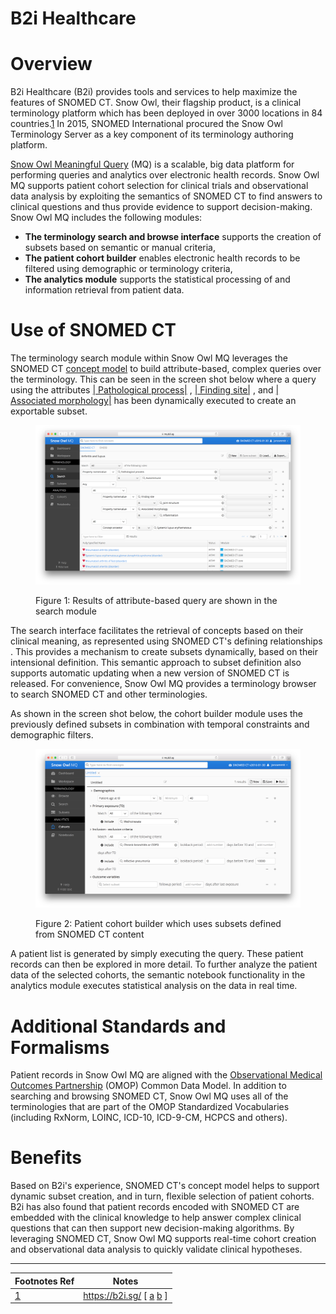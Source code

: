 # B2i Healthcare

# Overview

B2i Healthcare (B2i) provides tools and services to help maximize the features of SNOMED CT. Snow Owl, their flagship product, is a clinical terminology platform which has been deployed in over 3000 locations in 84 countries.[1](https://confluence.ihtsdotools.org/display/DOCCDS/B2i+Healthcare#Footnote1 "Footnote: Click here to display the footnote") In 2015, SNOMED International procured the Snow Owl Terminology Server as a key component of its terminology authoring platform.

[Snow Owl Meaningful Query](https://mq.b2i.sg) (MQ) is a scalable, big data platform for performing queries and analytics over electronic health records. Snow Owl MQ supports patient cohort selection for clinical trials and observational data analysis by exploiting the semantics of SNOMED CT to find answers to clinical questions and thus provide evidence to support decision-making. Snow Owl MQ includes the following modules:

  * **The terminology search and browse interface** supports the creation of subsets based on semantic or manual criteria,
  * **The patient cohort builder** enables electronic health records to be filtered using demographic or terminology criteria,
  * **The analytics module** supports the statistical processing of and information retrieval from patient data.

# Use of SNOMED CT

The terminology search module within Snow Owl MQ leverages the SNOMED CT [concept model](https://confluence.ihtsdotools.org/display/DOCGLOSS/concept+model "Glossary link: concept model") to build attribute-based, complex queries over the terminology. This can be seen in the screen shot below where a query using the attributes [ | Pathological process|](http://snomed.info/id/370135005 "370135005 | Pathological process |") , [ | Finding site|](http://snomed.info/id/363698007 "363698007 | Finding site |") , and [ | Associated morphology|](http://snomed.info/id/116676008 "116676008 | Associated morphology |") has been dynamically executed to create an exportable subset. 

<figure><img src="images/123897716.png" alt="" title=""><figcaption><p>Figure 1: Results of attribute-based query are shown in the search module</p></figcaption></figure>

The search interface facilitates the retrieval of concepts based on their clinical meaning, as represented using SNOMED CT's defining relationships . This provides a mechanism to create subsets dynamically, based on their intensional definition. This semantic approach to subset definition also supports automatic updating when a new version of SNOMED CT is released. For convenience, Snow Owl MQ provides a terminology browser to search SNOMED CT and other terminologies. 

As shown in the screen shot below, the cohort builder module uses the previously defined subsets in combination with temporal constraints and demographic filters.

<figure><img src="images/123897717.png" alt="" title=""><figcaption><p>Figure 2: Patient cohort builder which uses subsets defined from SNOMED CT content</p></figcaption></figure>

A patient list is generated by simply executing the query. These patient records can then be explored in more detail. To further analyze the patient data of the selected cohorts, the semantic notebook functionality in the analytics module executes statistical analysis on the data in real time.

# Additional Standards and Formalisms

Patient records in Snow Owl MQ are aligned with the [Observational Medical Outcomes Partnership](http://omop.org/) (OMOP) Common Data Model. In addition to searching and browsing SNOMED CT, Snow Owl MQ uses all of the terminologies that are part of the OMOP Standardized Vocabularies (including RxNorm, LOINC, ICD-10, ICD-9-CM, HCPCS and others).

# Benefits

Based on B2i's experience, SNOMED CT's concept model helps to support dynamic subset creation, and in turn, flexible selection of patient cohorts. B2i has also found that patient records encoded with SNOMED CT are embedded with the clinical knowledge to help answer complex clinical questions that can then support new decision-making algorithms. By leveraging SNOMED CT, Snow Owl MQ supports real-time cohort creation and observational data analysis to quickly validate clinical hypotheses.

* * *

Footnotes Ref | Notes  
---|---  
[1](https://confluence.ihtsdotools.org/display/DOCCDS/B2i+Healthcare#FootnoteMarker1-0 "Footnote: Click to return to reference in text") |  <https://b2i.sg/> [ [a](https://confluence.ihtsdotools.org/display/DOCCDS/B2i+Healthcare#FootnoteMarker1-0 "Footnote: Click to return to reference in text") [b](https://confluence.ihtsdotools.org/display/DOCCDS/B2i+Healthcare#FootnoteMarker1-1 "Footnote: Click to return to reference in text") ] 
